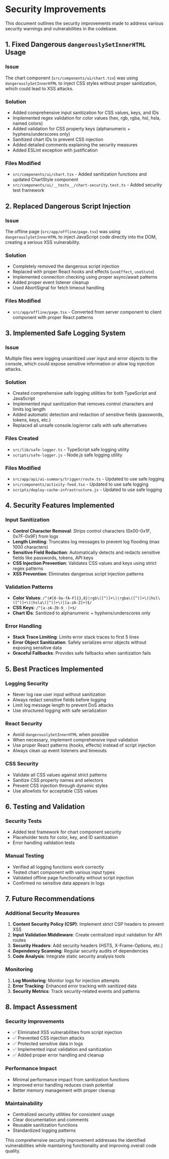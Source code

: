 # Security Improvements

This document outlines the security improvements made to address various security warnings and vulnerabilities in the codebase.

## 1. Fixed Dangerous `dangerouslySetInnerHTML` Usage

### Issue
The chart component (`src/components/ui/chart.tsx`) was using `dangerouslySetInnerHTML` to inject CSS styles without proper sanitization, which could lead to XSS attacks.

### Solution
- Added comprehensive input sanitization for CSS values, keys, and IDs
- Implemented regex validation for color values (hex, rgb, rgba, hsl, hsla, named colors)
- Added validation for CSS property keys (alphanumeric + hyphens/underscores only)
- Sanitized chart IDs to prevent CSS injection
- Added detailed comments explaining the security measures
- Added ESLint exception with justification

### Files Modified
- `src/components/ui/chart.tsx` - Added sanitization functions and updated ChartStyle component
- `src/components/ui/__tests__/chart-security.test.ts` - Added security test framework

## 2. Replaced Dangerous Script Injection

### Issue
The offline page (`src/app/offline/page.tsx`) was using `dangerouslySetInnerHTML` to inject JavaScript code directly into the DOM, creating a serious XSS vulnerability.

### Solution
- Completely removed the dangerous script injection
- Replaced with proper React hooks and effects (`useEffect`, `useState`)
- Implemented connection checking using proper async/await patterns
- Added proper event listener cleanup
- Used AbortSignal for fetch timeout handling

### Files Modified
- `src/app/offline/page.tsx` - Converted from server component to client component with proper React patterns

## 3. Implemented Safe Logging System

### Issue
Multiple files were logging unsanitized user input and error objects to the console, which could expose sensitive information or allow log injection attacks.

### Solution
- Created comprehensive safe logging utilities for both TypeScript and JavaScript
- Implemented input sanitization that removes control characters and limits log length
- Added automatic detection and redaction of sensitive fields (passwords, tokens, keys, etc.)
- Replaced all unsafe console.log/error calls with safe alternatives

### Files Created
- `src/lib/safe-logger.ts` - TypeScript safe logging utility
- `scripts/safe-logger.js` - Node.js safe logging utility

### Files Modified
- `src/app/api/ai-summary/trigger/route.ts` - Updated to use safe logging
- `src/components/activity-feed.tsx` - Updated to use safe logging
- `scripts/deploy-cache-infrastructure.js` - Updated to use safe logging

## 4. Security Features Implemented

### Input Sanitization
- **Control Character Removal**: Strips control characters (0x00-0x1F, 0x7F-0x9F) from logs
- **Length Limiting**: Truncates log messages to prevent log flooding (max 1000 characters)
- **Sensitive Field Redaction**: Automatically detects and redacts sensitive fields like passwords, tokens, API keys
- **CSS Injection Prevention**: Validates CSS values and keys using strict regex patterns
- **XSS Prevention**: Eliminates dangerous script injection patterns

### Validation Patterns
- **Color Values**: `/^(#[0-9a-fA-F]{3,8}|rgb\([^)]+\)|rgba\([^)]+\)|hsl\([^)]+\)|hsla\([^)]+\)|[a-zA-Z]+)$/`
- **CSS Keys**: `/^[a-zA-Z0-9_-]+$/`
- **Chart IDs**: Sanitized to alphanumeric + hyphens/underscores only

### Error Handling
- **Stack Trace Limiting**: Limits error stack traces to first 5 lines
- **Error Object Sanitization**: Safely serializes error objects without exposing sensitive data
- **Graceful Fallbacks**: Provides safe fallbacks when sanitization fails

## 5. Best Practices Implemented

### Logging Security
- Never log raw user input without sanitization
- Always redact sensitive fields before logging
- Limit log message length to prevent DoS attacks
- Use structured logging with safe serialization

### React Security
- Avoid `dangerouslySetInnerHTML` when possible
- When necessary, implement comprehensive input validation
- Use proper React patterns (hooks, effects) instead of script injection
- Always clean up event listeners and timeouts

### CSS Security
- Validate all CSS values against strict patterns
- Sanitize CSS property names and selectors
- Prevent CSS injection through dynamic styles
- Use allowlists for acceptable CSS values

## 6. Testing and Validation

### Security Tests
- Added test framework for chart component security
- Placeholder tests for color, key, and ID sanitization
- Error handling validation tests

### Manual Testing
- Verified all logging functions work correctly
- Tested chart component with various input types
- Validated offline page functionality without script injection
- Confirmed no sensitive data appears in logs

## 7. Future Recommendations

### Additional Security Measures
1. **Content Security Policy (CSP)**: Implement strict CSP headers to prevent XSS
2. **Input Validation Middleware**: Create centralized input validation for API routes
3. **Security Headers**: Add security headers (HSTS, X-Frame-Options, etc.)
4. **Dependency Scanning**: Regular security audits of dependencies
5. **Code Analysis**: Integrate static security analysis tools

### Monitoring
1. **Log Monitoring**: Monitor logs for injection attempts
2. **Error Tracking**: Enhanced error tracking with sanitized data
3. **Security Metrics**: Track security-related events and patterns

## 8. Impact Assessment

### Security Improvements
- ✅ Eliminated XSS vulnerabilities from script injection
- ✅ Prevented CSS injection attacks
- ✅ Protected sensitive data in logs
- ✅ Implemented input validation and sanitization
- ✅ Added proper error handling and cleanup

### Performance Impact
- Minimal performance impact from sanitization functions
- Improved error handling reduces crash potential
- Better memory management with proper cleanup

### Maintainability
- Centralized security utilities for consistent usage
- Clear documentation and comments
- Reusable sanitization functions
- Standardized logging patterns

This comprehensive security improvement addresses the identified vulnerabilities while maintaining functionality and improving overall code quality.